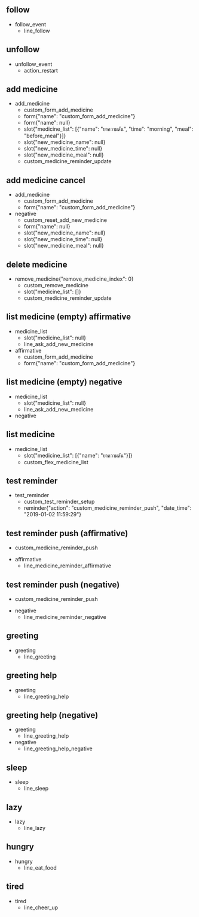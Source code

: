 ## follow
* follow_event
  - line_follow

## unfollow
* unfollow_event
  - action_restart

## add medicine
* add_medicine
  - custom_form_add_medicine
  - form{"name": "custom_form_add_medicine"}
  - form{"name": null}
  - slot{"medicine_list": [{"name": "ยาความดัน", "time": "morning", "meal": "before_meal"}]}
  - slot{"new_medicine_name": null}
  - slot{"new_medicine_time": null}
  - slot{"new_medicine_meal": null}
  - custom_medicine_reminder_update

## add medicine cancel
* add_medicine
  - custom_form_add_medicine
  - form{"name": "custom_form_add_medicine"}
* negative
  - custom_reset_add_new_medicine
  - form{"name": null}
  - slot{"new_medicine_name": null}
  - slot{"new_medicine_time": null}
  - slot{"new_medicine_meal": null}

## delete medicine
* remove_medicine{"remove_medicine_index": 0}
  - custom_remove_medicine
  - slot{"medicine_list": []}
  - custom_medicine_reminder_update

## list medicine (empty) affirmative
* medicine_list
  - slot{"medicine_list": null}
  - line_ask_add_new_medicine
* affirmative
  - custom_form_add_medicine
  - form{"name": "custom_form_add_medicine"}

## list medicine (empty) negative
* medicine_list
  - slot{"medicine_list": null}
  - line_ask_add_new_medicine
* negative

## list medicine
* medicine_list
  - slot{"medicine_list": [{"name": "ยาความดัน"}]}
  - custom_flex_medicine_list

## test reminder
* test_reminder
  - custom_test_reminder_setup
  - reminder{"action": "custom_medicine_reminder_push", "date_time": "2019-01-02 11:59:29"}

## test reminder push (affirmative)
  - custom_medicine_reminder_push
* affirmative
  - line_medicine_reminder_affirmative

## test reminder push (negative)
  - custom_medicine_reminder_push
* negative
  - line_medicine_reminder_negative

## greeting
* greeting
  - line_greeting

## greeting help 
* greeting
  - line_greeting_help

## greeting help (negative)
* greeting
  - line_greeting_help
* negative
  - line_greeting_help_negative

## sleep
* sleep
  - line_sleep

## lazy
* lazy
  - line_lazy

## hungry
* hungry
  - line_eat_food

## tired
* tired
  - line_cheer_up

